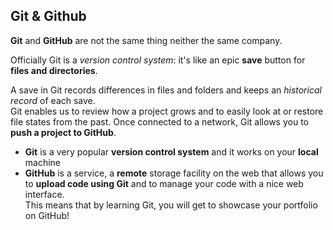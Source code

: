 ## Git & Github

**Git** and **GitHub** are not the same thing neither the same company.

Officially Git is a *version control system*: it's like an epic **save** button for **files and directories**.

A save in Git records differences in files and folders and keeps an *historical record* of each save.<br>
Git enables us to review how a project grows and to easily look at or restore file states from the past.
Once connected to a network, Git allows you to **push a project to GitHub**.

- **Git** is a very popular **version control system** and it works on your **local** machine
- **GitHub** is a service, a **remote** storage facility on the web that allows you to **upload code using Git** and to manage your code with a nice web interface.<br> 
This means that by learning Git, you will get to showcase your portfolio on GitHub!
